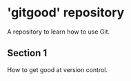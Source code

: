 # 'gitgood' repository

A repository to learn how to use Git.

## Section 1

How to get good at version control.


